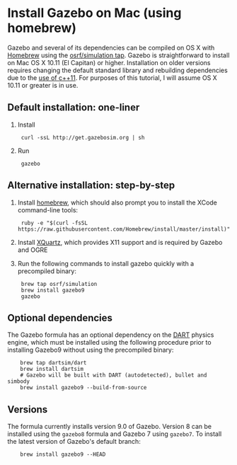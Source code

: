 # Install Gazebo on Mac (using homebrew)

Gazebo and several of its dependencies can be compiled on OS X with
[Homebrew](http://brew.sh) using the
[osrf/simulation tap](https://github.com/osrf/homebrew-simulation).
Gazebo is straightforward to install on Mac OS X 10.11 (El Capitan) or higher.
Installation on older versions requires changing the default standard library
and rebuilding dependencies due to the
[use of c++11](https://osrf-migration.github.io/gazebo-gh-pages/#!/osrf/gazebo/pull-requests/1340/).
For purposes of this tutorial, I will assume OS X 10.11 or greater is in use.

## Default installation: one-liner

1. Install

        curl -ssL http://get.gazebosim.org | sh

2. Run

        gazebo

## Alternative installation: step-by-step

1. Install [homebrew](http://brew.sh), which should also prompt you to install
the XCode command-line tools:

        ruby -e "$(curl -fsSL https://raw.githubusercontent.com/Homebrew/install/master/install)"

2. Install [XQuartz](http://xquartz.macosforge.org/landing/), which provides
X11 support and is required by Gazebo and OGRE

3. Run the following commands to install gazebo quickly with a precompiled binary:

        brew tap osrf/simulation
        brew install gazebo9
        gazebo

## Optional dependencies
The Gazebo formula has an optional dependency on the
[DART](http://dartsim.github.io) physics engine,
which must be installed using the following procedure
prior to installing Gazebo9 without using the precompiled binary:

        brew tap dartsim/dart
        brew install dartsim
        # Gazebo will be built with DART (autodetected), bullet and simbody
        brew install gazebo9 --build-from-source

## Versions
The formula currently installs version 9.0 of Gazebo. Version 8 can be
installed using the `gazebo8` formula and Gazebo 7
using `gazebo7`. To install the latest version of Gazebo's default branch:

        brew install gazebo9 --HEAD
